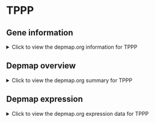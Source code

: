 <h1>TPPP</h1>

<h2>Gene information</h2>
<details>
  <summary>Click to view the depmap.org information for TPPP</summary>
  <iframe src="https://depmap.org/portal/gene/TPPP?tab=about" style="border:none;width:100%;height:800px"></iframe>
</details>

<h2>Depmap overview</h2>
<details>
  <summary>Click to view the depmap.org summary for TPPP</summary>
  <iframe src="https://depmap.org/portal/gene/TPPP?tab=overview" style="border:none;width:100%;height:800px"></iframe>
</details>

<h2>Depmap expression</h2>
<details>
  <summary>Click to view the depmap.org expression data for TPPP</summary>
  <iframe src="https://depmap.org/portal/gene/TPPP?tab=characterization" style="border:none;width:100%;height:800px"></iframe>
</details>


<!--
<h2>Reactome Pathway diagram</h2>
PNAME
-->


